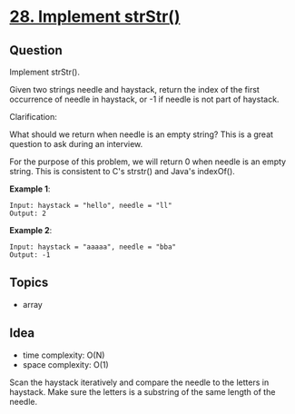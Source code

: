 # [28. Implement strStr()](https://leetcode.com/problems/implement-strstr/)


## Question

Implement strStr().

Given two strings needle and haystack, return the index of the first occurrence of needle in haystack, or -1 if needle is not part of haystack.

Clarification:

What should we return when needle is an empty string? This is a great question to ask during an interview.

For the purpose of this problem, we will return 0 when needle is an empty string. This is consistent to C's strstr() and Java's indexOf().

**Example 1**:
```
Input: haystack = "hello", needle = "ll"
Output: 2
```

**Example 2**:
```
Input: haystack = "aaaaa", needle = "bba"
Output: -1
```

## Topics
- array

## Idea
- time complexity: O(N)
- space complexity: O(1)

Scan the haystack iteratively and compare the needle to the letters in haystack. Make sure the letters is a substring of the same length of the needle.
